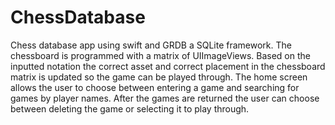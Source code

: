 # ChessDatabase
Chess database app using swift and GRDB a SQLite framework.  The chessboard is programmed with a matrix of UIImageViews.  Based on the inputted notation the correct asset and correct placement in the chessboard matrix is updated so the game can be played through.  The home screen allows the user to choose between entering a game and searching for games by player names.  After the games are returned the user can choose between deleting the game or selecting it to play through.

